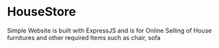 # HouseStore
Simple Website is built with ExpressJS and is for Online Selling of House furnitures and other required Items such as chair, sofa
